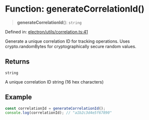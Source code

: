 # Function: generateCorrelationId()

> **generateCorrelationId**(): `string`

Defined in: [electron/utils/correlation.ts:41](https://github.com/Nick2bad4u/Uptime-Watcher/blob/8a1973382d5fe14c52996ecda381894eb7ecd4a6/electron/utils/correlation.ts#L41)

Generate a unique correlation ID for tracking operations.
Uses crypto.randomBytes for cryptographically secure random values.

## Returns

`string`

A unique correlation ID string (16 hex characters)

## Example

```typescript
const correlationId = generateCorrelationId();
console.log(correlationId); // "a1b2c3d4e5f67890"
```
